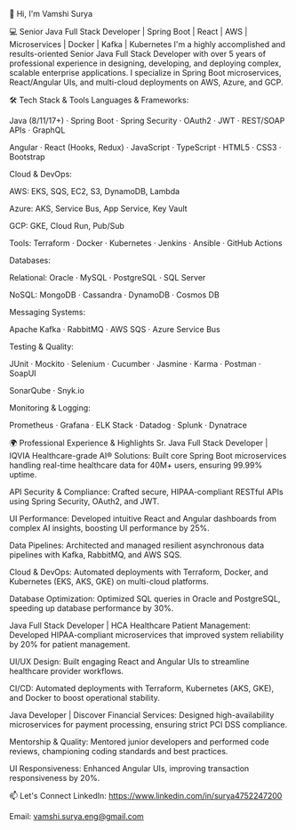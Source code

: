👋 Hi, I'm Vamshi Surya

💻 Senior Java Full Stack Developer | Spring Boot | React | AWS | Microservices | Docker | Kafka | Kubernetes
I'm a highly accomplished and results-oriented Senior Java Full Stack Developer with over 5 years of professional experience in designing, developing, and deploying complex, scalable enterprise applications. I specialize in Spring Boot microservices, React/Angular UIs, and multi-cloud deployments on AWS, Azure, and GCP.

🛠️ Tech Stack & Tools
Languages & Frameworks:

Java (8/11/17+) · Spring Boot · Spring Security · OAuth2 · JWT · REST/SOAP APIs · GraphQL

Angular · React (Hooks, Redux) · JavaScript · TypeScript · HTML5 · CSS3 · Bootstrap

Cloud & DevOps:

AWS: EKS, SQS, EC2, S3, DynamoDB, Lambda

Azure: AKS, Service Bus, App Service, Key Vault

GCP: GKE, Cloud Run, Pub/Sub

Tools: Terraform · Docker · Kubernetes · Jenkins · Ansible · GitHub Actions

Databases:

Relational: Oracle · MySQL · PostgreSQL · SQL Server

NoSQL: MongoDB · Cassandra · DynamoDB · Cosmos DB

Messaging Systems:

Apache Kafka · RabbitMQ · AWS SQS · Azure Service Bus

Testing & Quality:

JUnit · Mockito · Selenium · Cucumber · Jasmine · Karma · Postman · SoapUI

SonarQube · Snyk.io

Monitoring & Logging:

Prometheus · Grafana · ELK Stack · Datadog · Splunk · Dynatrace

🌍 Professional Experience & Highlights
Sr. Java Full Stack Developer | IQVIA
Healthcare-grade AI® Solutions: Built core Spring Boot microservices handling real-time healthcare data for 40M+ users, ensuring 99.99% uptime.

API Security & Compliance: Crafted secure, HIPAA-compliant RESTful APIs using Spring Security, OAuth2, and JWT.

UI Performance: Developed intuitive React and Angular dashboards from complex AI insights, boosting UI performance by 25%.

Data Pipelines: Architected and managed resilient asynchronous data pipelines with Kafka, RabbitMQ, and AWS SQS.

Cloud & DevOps: Automated deployments with Terraform, Docker, and Kubernetes (EKS, AKS, GKE) on multi-cloud platforms.

Database Optimization: Optimized SQL queries in Oracle and PostgreSQL, speeding up database performance by 30%.

Java Full Stack Developer | HCA Healthcare
Patient Management: Developed HIPAA-compliant microservices that improved system reliability by 20% for patient management.

UI/UX Design: Built engaging React and Angular UIs to streamline healthcare provider workflows.

CI/CD: Automated deployments with Terraform, Kubernetes (AKS, GKE), and Docker to boost operational stability.

Java Developer | Discover
Financial Services: Designed high-availability microservices for payment processing, ensuring strict PCI DSS compliance.

Mentorship & Quality: Mentored junior developers and performed code reviews, championing coding standards and best practices.

UI Responsiveness: Enhanced Angular UIs, improving transaction responsiveness by 20%.

📫 Let's Connect
LinkedIn: https://www.linkedin.com/in/surya4752247200

Email: vamshi.surya.eng@gmail.com
